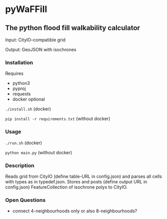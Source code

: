# pyWaFFill
## The python flood fill walkability calculator

Input: CityIO-compatible grid

Output: GeoJSON with isochrones

### Installation

Requires
* python3
* pyproj
* requests
* docker optional

```./install.sh``` (docker)

```pip install -r requirements.txt``` (without docker)

### Usage

```./run.sh``` (docker)

```python main.py``` (without docker)


### Description

Reads grid from CityIO (define table-URL in config.json) and parses all cells with types as in typedef.json.
Stores and posts (define output URL in config.json) FeatureCollection of isochrone polys to CityIO.

### Open Questions
* connect 4-neighbourhoods only or also 8-neighbourhoods?